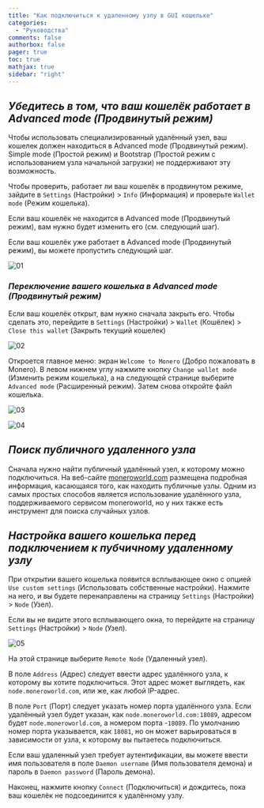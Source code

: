 ```yaml
---
title: "Как подключиться к удаленному узлу в GUI кошельке"
categories:
  - "Руководства"
comments: false
authorbox: false
pager: true
toc: true
mathjax: true
sidebar: "right"
---
```


## _Убедитесь в том, что ваш кошелёк работает в Advanced mode (Продвинутый режим)_

Чтобы использовать специализированный удалённый узел, ваш кошелек должен находиться в Advanced mode (Продвинутый режим). Simple mode (Простой режим) и Bootstrap (Простой режим с использованием узла начальной загрузки) не поддерживают эту возможность.

Чтобы проверить, работает ли ваш кошелёк в продвинутом режиме, зайдите в `Settings` (Настройки) > `Info` (Информация) и проверьте `Wallet mode` (Режим кошелька).

Если ваш кошелёк не находится в Advanced mode (Продвинутый режим), вам нужно будет изменить его (см. следующий шаг).

Если ваш кошелёк уже работает в Advanced mode (Продвинутый режим), вы можете пропустить следующий шаг.

![01](/img/manuals/how-to-connect-gui-to-remote-node/01.png)

### _Переключение вашего кошелька в Advanced mode (Продвинутый режим)_

Если ваш кошелёк открыт, вам нужно сначала закрыть его. Чтобы сделать это, перейдите в `Settings` (Настройки) > `Wallet` (Кошёлек) > `Close this wallet` (Закрыть текущий кошелек)

![02](/img/manuals/how-to-connect-gui-to-remote-node/02.png)

Откроется главное меню: экран `Welcome to Monero` (Добро пожаловать в Monero). В левом нижнем углу нажмите кнопку `Change wallet mode` (Изменить режим кошелька), а на следующей странице выберите `Advanced mode` (Расширенный режим). Затем снова откройте файл кошелька.

![03](/img/manuals/how-to-connect-gui-to-remote-node/03.png)

![04](/img/manuals/how-to-connect-gui-to-remote-node/04.png)

## _Поиск публичного удаленного узла_

Сначала нужно найти публичный удалённый узел, к которому можно подключиться. На веб-сайте [moneroworld.com](https://moneroworld.com/#nodes) размещена подробная информация, касающаяся того, как находить публичные узлы. Одним из самых простых способов является использование удалённого узла, поддерживаемого сервисом moneroworld, но у них также есть инструмент для поиска случайных узлов.

## _Настройка вашего кошелька перед подключением к пубчичному удаленному узлу_

При открытии вашего кошелька появится всплывающее окно с опцией `Use custom settings` (Использовать собственные настройки). Нажмите на него, и вы будете перенаправлены на страницу `Settings` (Настройки) > `Node` (Узел).

Если вы не видите этого всплывающего окна, то перейдите на страницу `Settings` (Настройки) > `Node` (Узел).

![05](/img/manuals/how-to-connect-gui-to-remote-node/05.png)

На этой странице выберите `Remote Node` (Удаленный узел).

В поле `Address` (Адрес) следует ввести адрес удалённого узла, к которому вы хотите подключиться. Этот адрес может выглядеть, как `node.moneroworld.com`, или же, как любой IP-адрес.

В поле `Port` (Порт) следует указать номер порта удалённого узла. Если удалённый узел будет указан, как `node.moneroworld.com:18089`, адресом будет `node.moneroworld.com`, а номером порта -`18089`. По умолчанию номер порта указывается, как `18081`, но он может варьироваться в зависимости от узла, к которому вы пытаетесь подключиться.

Если ваш удаленный узел требует аутентификации, вы можете ввести имя пользователя в поле `Daemon username` (Имя пользователя демона) и пароль в `Daemon password` (Пароль демона).

Наконец, нажмите кнопку `Connect` (Подключиться) и дождитесь, пока ваш кошелёк не подсоединится к удалённому узлу.
